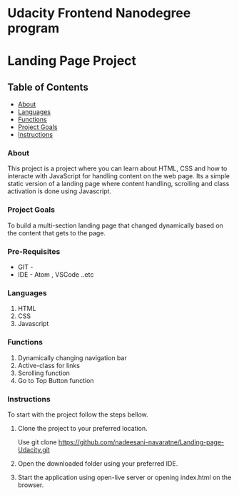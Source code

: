 # Udacity Frontend Nanodegree program

# Landing Page Project

## Table of Contents

* [About](#about)
* [Languages](#languages)
* [Functions ](#functions)
* [Project Goals](#project_goals)
* [Instructions](#instructions)

### About

This project is a project where you can learn about HTML, CSS and how to interacte with JavaScript for handling content on the web page.
Its a simple static version of a landing page where content handling, scrolling and class activation is done using Javascript.

### Project Goals

To build a multi-section landing page that changed dynamically based on the content that gets 
to the page.

### Pre-Requisites

* GIT - 
* IDE - Atom , VSCode ..etc

### Languages 

1. HTML 
2. CSS 
3. Javascript

### Functions 

1. Dynamically changing navigation bar
2. Active-class for links
3. Scrolling function 
4. Go to Top Button function 

### Instructions

To start with the project follow the steps bellow.

1. Clone the project to your preferred location.

   Use git clone https://github.com/nadeesani-navaratne/Landing-page-Udacity.git

2. Open the downloaded folder using your preferred IDE.
3. Start the application using open-live server or opening index.html on the browser.
